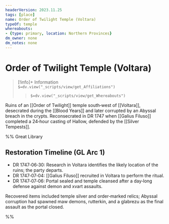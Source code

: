 ```yaml
---
headerVersion: 2023.11.25
tags: [place]
name: Order of Twilight Temple (Voltara)
typeOf: temple
whereabouts:
- {type: primary, location: Northern Provinces}
dm_owner: none
dm_notes: none
---
```


# Order of Twilight Temple (Voltara)
>[!info]+ Information  
> `$=dv.view("_scripts/view/get_Affiliations")`  
>> `$=dv.view("_scripts/view/get_Whereabouts")`

Ruins of an [[Order of Twilight]] temple south‑west of [[Voltara]], desecrated during the [[Blood Years]] and later corrupted by an Abyssal breach in the crypts. Reconsecrated in DR 1747 when [[Galius Filuso]] completed a 24‑hour casting of Hallow, defended by the [[Silver Tempests]]. 

%% Great Library
## Restoration Timeline (GL Arc 1)

- DR 1747‑06‑30: Research in Voltara identifies the likely location of the ruins; the party departs.
- DR 1747‑07‑04: [[Galius Filuso]] recruited in Voltara to perform the ritual.
- DR 1747‑07‑06: Portal sealed and temple cleansed after a day‑long defense against demon and xvart assaults.

Recovered items included temple silver and order‑marked relics; Abyssal corruption had spawned maw demons, rutterkin, and a glabrezu as the final assault as the portal closed.

%%